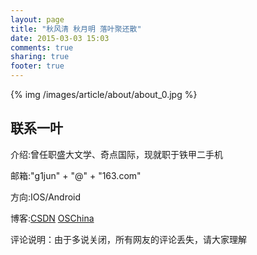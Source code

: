 ```yaml
---
layout: page
title: "秋风清 秋月明 落叶聚还散"
date: 2015-03-03 15:03
comments: true
sharing: true
footer: true
---
```


{% img /images/article/about/about_0.jpg %}



## 联系一叶


介绍:曾任职盛大文学、奇点国际，现就职于铁甲二手机

邮箱:"g1jun" + "@" + "163.com"

方向:IOS/Android

博客:[CSDN](http://blog.csdn.net/g1jun)  [OSChina](http://my.oschina.net/taptale)

评论说明：由于多说关闭，所有网友的评论丢失，请大家理解

